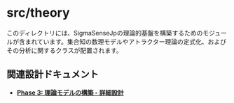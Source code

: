 # src/theory

このディレクトリには、SigmaSenseJpの理論的基盤を構築するためのモジュールが含まれています。集合知の数理モデルやアトラクター理論の定式化、およびその分析に関するクラスが配置されます。

## 関連設計ドキュメント
- **[Phase 3: 理論モデルの構築 - 詳細設計](../../doc/project-agi/detail-3.md)**
